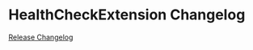 # HealthCheckExtension Changelog

[Release Changelog](https://github.com/spryker/health-check-extension/releases)

